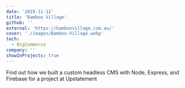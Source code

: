 ```yaml
---
date: '2019-11-12'
title: 'Bamboo Village'
github: ''
external: 'https://bamboovillage.com.au/'
cover: './images/Bamboo-Village.webp'
tech:
  - BigCommerce
company: ''
showInProjects: true
---
```


Find out how we built a custom headless CMS with Node, Express, and Firebase for a project at Upstatement
